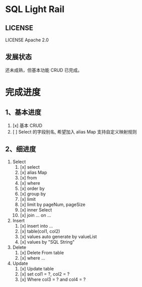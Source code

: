 # SQL Light Rail

## LICENSE
LICENSE Apache 2.0

## 发展状态
还未成熟，但基本功能 CRUD 已完成。

# 完成进度
## 1、基本进度
1. [x] 基本 CRUD
2. [ ] Select 的字段别名, 希望加入 alias Map 支持自定义映射规则

## 2、细进度
1. Select
   1. [x] select
   2. [x] alias Map
   3. [x] from
   4. [x] where
   5. [x] order by
   6. [x] group by
   7. [x] limit
   8. [x] limit by pageNum, pageSize
   9. [x] inner Select 
   10. [x] join ... on ... 
2. Insert
   1. [x] insert into ...
   2. [x] table(col1, col2)
   3. [x] values auto generate by valueList
   4. [x] values by "SQL String"
3. Delete
   1. [x] Delete From table
   2. [x] where ...
4. Update
   1. [x] Update table
   2. [x] set col1 = ?, col2 = ?
   3. [x] Where col3 = ? and col4 = ?



